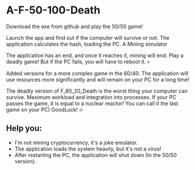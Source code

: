 # A-F-50-100-Death
Download the exe from github and play the 50/50 game!

Launch the app and find out if the computer will survive or not. The application calculates the hash, loading the PC. A Mining simulator

The application has an end, and once it reaches it, mining will end. Play a deadly game! But if the PC fails, you will have to reboot it. 💀

Added versions for a more complex game in the 60/40. The application will use resources more significantly and will remain on your PC for a long time!

The deadly version of F_80_20_Death is the worst thing your computer can survive. Maximum workload and integration into processes. If your PC passes the game, it is equal to a nuclear reactor!
You can call it the last game on your PC) GoodLuck! 🔥

## Help you:
- I'm not mining cryptocurrency, it's a joke emulator.
- The application loads the system heavily, but it's not a virus!
- After restarting the PC, the application will shut down (In the 50/50 version).
